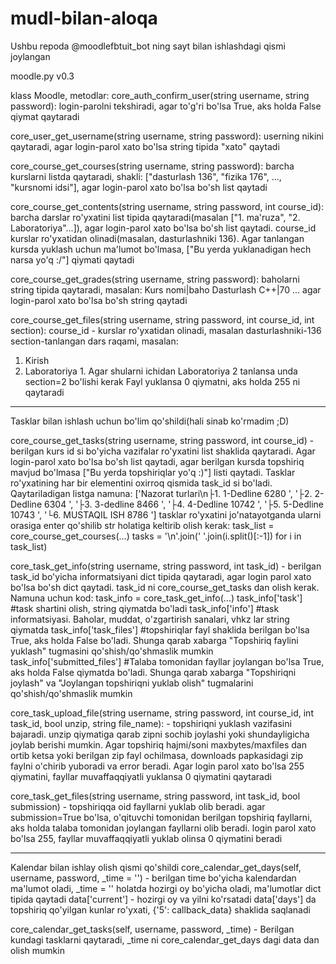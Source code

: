 # mudl-bilan-aloqa
Ushbu repoda @moodlefbtuit_bot ning sayt bilan ishlashdagi qismi joylangan

moodle.py v0.3

klass Moodle, metodlar:
core_auth_confirm_user(string username, string password): login-parolni tekshiradi, agar to'g'ri bo'lsa True, aks holda False qiymat qaytaradi

core_user_get_username(string username, string password): userning nikini qaytaradi, agar login-parol xato bo'lsa string tipida "xato" qaytadi

core_course_get_courses(string username, string password): barcha kurslarni listda qaytaradi, shakli: ["dasturlash 136", "fizika 176", ..., "kursnomi idsi"], agar login-parol xato bo'lsa bo'sh list qaytadi

core_course_get_contents(string username, string password, int course_id): barcha darslar ro'yxatini list tipida qaytaradi(masalan ["1. ma'ruza", "2. Laboratoriya"...]), agar login-parol xato bo'lsa bo'sh list qaytadi. course_id kurslar ro'yxatidan olinadi(masalan, dasturlashniki 136). Agar tanlangan kursda yuklash uchun ma'lumot bo'lmasa, ["Bu yerda yuklanadigan hech narsa yo'q :/"] qiymati qaytadi

core_course_get_grades(string username, string password): baholarni string tipida qaytaradi, masalan:
Kurs nomi|baho
Dasturlash C++|70
...
agar login-parol xato bo'lsa bo'sh string qaytadi

core_course_get_files(string username, string password, int course_id, int section):
course_id - kurslar ro'yxatidan olinadi, masalan dasturlashniki-136
section-tanlangan dars raqami, masalan:
1. Kirish
2. Laboratoriya 1.
Agar shularni ichidan Laboratoriya 2 tanlansa unda section=2 bo'lishi kerak
Fayl yuklansa 0 qiymatni, aks holda 255 ni qaytaradi

-----------------------------------------------
Tasklar bilan ishlash uchun bo'lim qo'shildi(hali sinab ko'rmadim ;D)

core_course_get_tasks(string username, string password, int course_id) - berilgan kurs id si bo'yicha vazifalar ro'yxatini list shaklida qaytaradi. Agar login-parol xato bo'lsa bo'sh list qaytadi, agar berilgan kursda topshiriq mavjud bo'lmasa ["Bu yerda topshiriqlar yo'q :)"] listi qaytadi. Tasklar ro'yxatining har bir elementini oxirroq qismida task_id si bo'ladi. Qaytariladigan listga namuna:
['Nazorat turlari\n├1. 1-Dedline 6280 ', '├2. 2-Dedline 6304 ', '├3. 3-dedline 8466 ', '├4. 4-Dedline 10742 ', '├5. 5-Dedline 10743 ', '└6. MUSTAQIL ISH 8786 ']
tasklar ro'yxatini jo'natayotganda ularni orasiga enter qo'shilib str holatiga keltirib olish kerak:
task_list = core_course_get_courses(...)
tasks = '\n'.join(' '.join(i.split()[:-1]) for i in task_list)


core_task_get_info(string username, string password, int task_id) - berilgan task_id bo'yicha informatsiyani dict tipida qaytaradi, agar login parol xato bo'lsa bo'sh dict qaytadi. task_id ni core_course_get_tasks dan olish kerak. Namuna uchun kod:
task_info = core_task_get_info(...)
task_info['task'] #task shartini olish, string qiymatda bo'ladi
task_info['info'] #task informatsiyasi. Baholar, muddat, o'zgartirish sanalari, vhkz lar string qiymatda
task_info['task_files'] #topshiriqlar fayl shaklida berilgan bo'lsa True, aks holda False bo'ladi. Shunga qarab xabarga "Topshiriq faylini yuklash" tugmasini qo'shish/qo'shmaslik mumkin
task_info['submitted_files'] #Talaba tomonidan fayllar joylangan bo'lsa True, aks holda False qiymatda bo'ladi. Shunga qarab xabarga "Topshiriqni joylash" va "Joylangan topshiriqni yuklab olish" tugmalarini qo'shish/qo'shmaslik mumkin

core_task_upload_file(string username, string password, int course_id, int task_id, bool unzip, string file_name): - topshiriqni yuklash vazifasini bajaradi. unzip qiymatiga qarab zipni sochib joylashi yoki shundayligicha joylab berishi mumkin. Agar topshiriq hajmi/soni maxbytes/maxfiles dan ortib ketsa yoki berilgan zip fayl ochilmasa, downloads papkasidagi zip faylni o'chirib yuboradi va error beradi. Agar login parol xato bo'lsa 255 qiymatini, fayllar muvaffaqqiyatli yuklansa 0 qiymatini qaytaradi

core_task_get_files(string username, string password, int task_id, bool submission) - topshiriqqa oid fayllarni yuklab olib beradi. agar submission=True bo'lsa, o'qituvchi tomonidan berilgan topshiriq fayllarni, aks holda talaba tomonidan joylangan fayllarni olib beradi. login parol xato bo'lsa 255, fayllar muvaffaqqiyatli yuklab olinsa 0 qiymatini beradi

-----------------------------------------------
Kalendar bilan ishlay olish qismi qo'shildi
core_calendar_get_days(self, username, password, _time = '') - berilgan time bo'yicha kalendardan ma'lumot oladi, _time = '' holatda hozirgi oy bo'yicha oladi, ma'lumotlar dict tipida qaytadi
data['current'] - hozirgi oy va yilni ko'rsatadi
data['days'] da topshiriq qo'yilgan kunlar ro'yxati, {'5': callback_data} shaklida saqlanadi

core_calendar_get_tasks(self, username, password, _time) - Berilgan kundagi tasklarni qaytaradi, _time ni core_calendar_get_days dagi data dan olish mumkin
